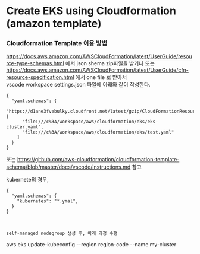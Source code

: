 # Create EKS using Cloudformation (amazon template)  

### Cloudformation Template 이용 방법  
https://docs.aws.amazon.com/AWSCloudFormation/latest/UserGuide/resource-type-schemas.html 에서  json shema zip파일을 받거나 또는  
https://docs.aws.amazon.com/AWSCloudFormation/latest/UserGuide/cfn-resource-specification.html 에서 one file 로 받아서  
vscode workspace settings.json 파일에 아래와 같이 작성한다.  
```  
{
  "yaml.schemas": {
    "https://d1ane3fvebulky.cloudfront.net/latest/gzip/CloudFormationResourceSpecification.json": [
      "file:///c%3A/workspace/aws/cloudformation/eks/eks-cluster.yaml",
      "file:///c%3A/workspace/aws/cloudformation/eks/test.yaml"
    ]
  }
}
```

또는 https://github.com/aws-cloudformation/cloudformation-template-schema/blob/master/docs/vscode/instructions.md 참고  

kubernete의 경우,  
```  
{
  "yaml.schemas": {
    "kubernetes": "*.ymal",
  }
}
 


self-managed nodegroup 생성 후, 아래 과정 수행  
```  
aws eks update-kubeconfig --region region-code --name my-cluster
```  